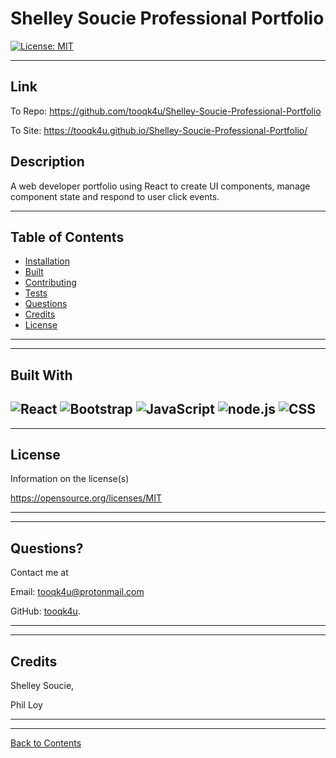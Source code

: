# Shelley Soucie Professional Portfolio
  [![License: MIT](https://img.shields.io/badge/License-MIT-blue.svg)](https://opensource.org/licenses/MIT)

---
## Link
 To Repo:  https://github.com/tooqk4u/Shelley-Soucie-Professional-Portfolio
 
 To Site: https://tooqk4u.github.io/Shelley-Soucie-Professional-Portfolio/




## Description 
  
A web developer portfolio using React to create UI components, manage component state and respond to user click events.

---
  
## Table of Contents 

* [Installation](#installation)
* [Built](#built)
* [Contributing](#contributing)
* [Tests](#tests)
* [Questions](#questions)
* [Credits](#credits)
* [License](#license)

---
---



## Built With

![React](https://img.shields.io/badge/react%20-%2320232a.svg?&style=for-the-badge&logo=react&logoColor=%2361DAFB)
![Bootstrap](https://img.shields.io/badge/bootstrap%20-%23563D7C.svg?&style=for-the-badge&logo=bootstrap&logoColor=white)
![JavaScript](https://img.shields.io/badge/javascript%20-%23323330.svg?&style=for-the-badge&logo=javascript&logoColor=%23F7DF1E)
![node.js](https://img.shields.io/badge/node.js%20-%2343853D.svg?&style=for-the-badge&logo=node.js&logoColor=white)
![CSS](https://img.shields.io/badge/css3%20-%231572B6.svg?&style=for-the-badge&logo=css3&logoColor=white)
---
---

## License

Information on the license(s)

https://opensource.org/licenses/MIT

---
---

## Questions?

Contact me at

Email: [tooqk4u@protonmail.com](mailto:tooqk4u@protonmail.com)

GitHub: [tooqk4u](https://github.com/tooqk4u).

 ---
 ---

## Credits 
 
Shelley Soucie, 

Phil Loy

---
---

[Back to Contents](#table-of-contents)


